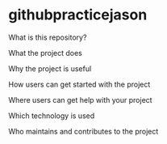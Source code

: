 # githubpracticejason
What is this repository?

What the project does

Why the project is useful

How users can get started with the project

Where users can get help with your project

Which technology is used

Who maintains and contributes to the project